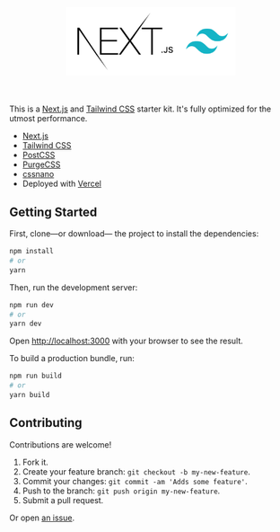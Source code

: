<div align="center">
  <img src="nextailwind.png" alt="Next.js + Tailwind CSS" width="60%" />
</div>

<br>
<br>

This is a [Next.js](https://nextjs.org/) and [Tailwind CSS](https://tailwindcss.com/) starter kit. It's fully optimized for the utmost performance.

- [Next.js](https://nextjs.org/)
- [Tailwind CSS](https://tailwindcss.com/)
- [PostCSS](https://postcss.org/)
- [PurgeCSS](https://purgecss.com/)
- [cssnano](https://cssnano.co/)
- Deployed with [Vercel](https://vercel.com/)

## Getting Started

First, clone—or download— the project to install the dependencies:

```bash
npm install
# or
yarn
```

Then, run the development server:

```bash
npm run dev
# or
yarn dev
```

Open [http://localhost:3000](http://localhost:3000) with your browser to see the result.

To build a production bundle, run:

```bash
npm run build
# or
yarn build
```

## Contributing

Contributions are welcome!

1.  Fork it.
2.  Create your feature branch: `git checkout -b my-new-feature`.
3.  Commit your changes: `git commit -am 'Adds some feature'`.
4.  Push to the branch: `git push origin my-new-feature`.
5.  Submit a pull request.

Or open [an issue](https://github.com/suyalcinkaya/nextailwind/issues).
